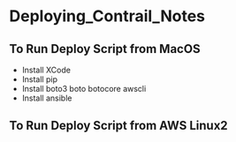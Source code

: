 # Deploying_Contrail_Notes

## To Run Deploy Script from MacOS
 * Install XCode
 * Install pip
 * Install boto3 boto botocore awscli
 * Install ansible

## To Run Deploy Script from AWS Linux2

